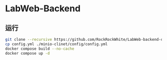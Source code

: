 # LabWeb-Backend



## 运行

```bash
git clone --recursive https://github.com/RockRockWhite/LabWeb-backend-docker.git
cp config.yml ./minio-clinet/config/config.yml
docker compose build --no-cache
docker compose up -d
```
